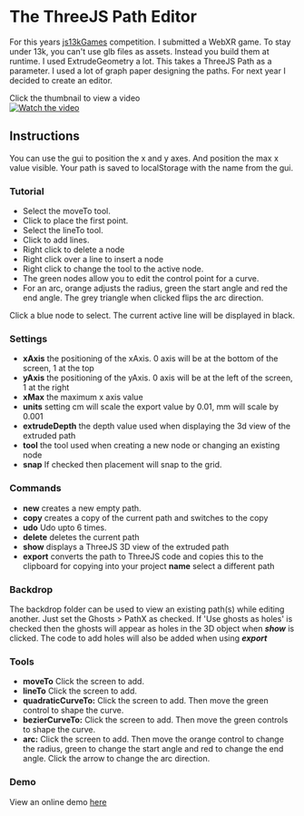 # The ThreeJS Path Editor

For this years [js13kGames](https://js13kgames.com) competition. I submitted a WebXR game. To stay under 13k, you can't use glb files as assets. Instead you build them at runtime. I used ExtrudeGeometry a lot. This takes a ThreeJS Path as a parameter. I used a lot of graph paper designing the paths. For next year I decided to create an editor. 

Click the thumbnail to view a video\
[![Watch the video](https://img.youtube.com/vi/Zy4Myfd0XAI/default.jpg)](https://youtu.be/Zy4Myfd0XAI)

## Instructions

You can use the gui to position the x and y axes. And position the max x value visible. 
Your path is saved to localStorage with the name from the gui.

### Tutorial

- Select the moveTo tool. 
- Click to place the first point.
- Select the lineTo tool.
- Click to add lines.
- Right click to delete a node
- Right click over a line to insert a node
- Right click to change the tool to the active node. 
- The green nodes allow you to edit the control point for a curve.
- For an arc, orange adjusts the radius, green the start angle and red the end angle. The grey triangle when clicked flips the arc direction.

Click a blue node to select.
The current active line will be displayed in black.

### Settings
- **xAxis** the positioning of the xAxis. 0 axis will be at the bottom of the screen, 1 at the top
- **yAxis** the positioning of the yAxis. 0 axis will be at the left of the screen, 1 at the right
- **xMax** the maximum x axis value 
- **units** setting cm will scale the export value by 0.01, mm will scale by 0.001
- **extrudeDepth** the depth value used when displaying the 3d view of the extruded path
- **tool** the tool used when creating a new node or changing an existing node
- **snap** If checked then placement will snap to the grid.

### Commands
- **new** creates a new empty path. 
- **copy** creates a copy of the current path and switches to the copy
- **udo** Udo upto 6 times.
- **delete** deletes the current path
- **show** displays a ThreeJS 3D view of the extruded path
- **export** converts the path to ThreeJS code and copies this to the clipboard for copying into your project
**name** select a different path

### Backdrop
The backdrop folder can be used to view an existing path(s) while editing another. Just set the Ghosts > PathX as checked. If 'Use ghosts as holes' is checked then the ghosts will appear as holes in the 3D object when ***show*** is clicked. The code to add holes will also be added when using ***export*** 

### Tools
- **moveTo**
Click the screen to add.
- **lineTo**
Click the screen to add.
- **quadraticCurveTo:**
Click the screen to add. Then move the green control to shape the curve.
- **bezierCurveTo:**
Click the screen to add. Then move the green controls to shape the curve.
- **arc:**
Click the screen to add. Then move the orange control to change the radius, green to change the start angle and red to change the end angle. Click the arrow to change the arc direction. 

### Demo
View an online demo [here](https://niklever.com/apps/threejs-path-editor/)



